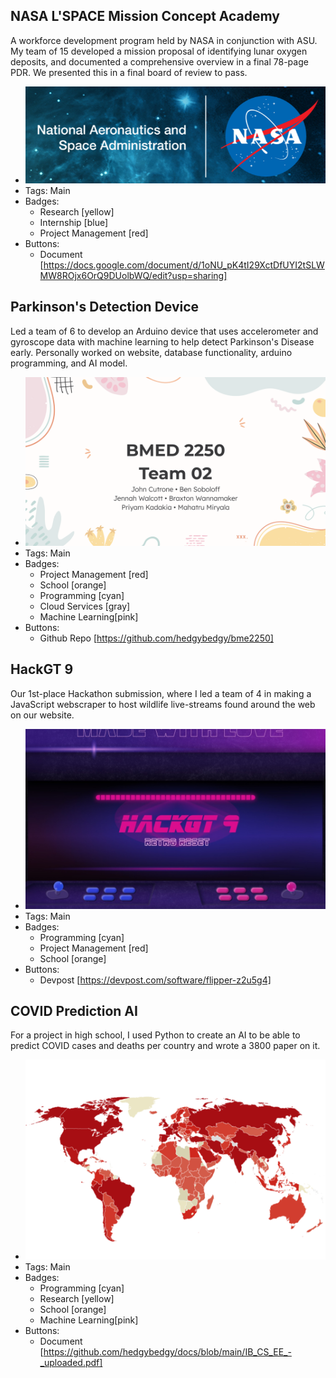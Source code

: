 ## NASA L'SPACE Mission Concept Academy
A workforce development program held by NASA in conjunction with ASU. My team of 15 developed a mission proposal of identifying lunar oxygen deposits, and documented a comprehensive overview in a final 78-page PDR. We presented this in a final board of review to pass.
- ![600x200](../assets/NASABanner.png)
- Tags: Main
- Badges:
  - Research [yellow]
  - Internship [blue]
  - Project Management [red]
- Buttons:
  - Document [https://docs.google.com/document/d/1oNU_pK4tI29XctDfUYI2tSLWMW8ROjx6OrQ9DUolbWQ/edit?usp=sharing]

## Parkinson's Detection Device
Led a team of 6 to develop an Arduino device that uses accelerometer and gyroscope data with machine learning to help detect Parkinson's Disease early. Personally worked on website, database functionality, arduino programming, and AI model.
- ![600x200](../assets/BMEDBanner.png)
- Tags: Main
- Badges:
  - Project Management [red]
  - School [orange]
  - Programming [cyan]
  - Cloud Services [gray]
  - Machine Learning[pink]
- Buttons:
  - Github Repo [https://github.com/hedgybedgy/bme2250]

## HackGT 9
Our 1st-place Hackathon submission, where I led a team of 4 in making a JavaScript webscraper to host wildlife live-streams found around the web on our website.
- ![600x200](../assets/HACKBanner.jpg)
- Tags: Main
- Badges:
  - Programming [cyan]
  - Project Management [red]
  - School [orange]
- Buttons:
  - Devpost [https://devpost.com/software/flipper-z2u5g4]

## COVID Prediction AI
For a project in high school, I used Python to create an AI to be able to predict COVID cases and deaths per country and wrote a 3800 paper on it.
- ![600x200](../assets/COVIDBanner.webp)
- Tags: Main
- Badges:
  - Programming [cyan]
  - Research [yellow]
  - School [orange]
  - Machine Learning[pink]
- Buttons:
  - Document [https://github.com/hedgybedgy/docs/blob/main/IB_CS_EE_-_uploaded.pdf]